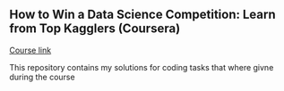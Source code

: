 ## How to Win a Data Science Competition: Learn from Top Kagglers (Coursera)

[Course link](https://www.coursera.org/learn/competitive-data-science)

This repository contains my solutions for coding tasks that where givne during the course 
